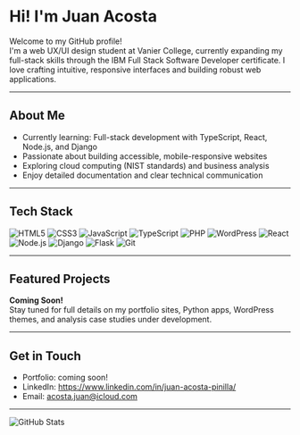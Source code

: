 # Hi! I'm Juan Acosta

Welcome to my GitHub profile!  
I'm a web UX/UI design student at Vanier College, currently expanding my full-stack skills through the IBM Full Stack Software Developer certificate. I love crafting intuitive, responsive interfaces and building robust web applications.

---

## About Me

-  Currently learning: Full-stack development with TypeScript, React, Node.js, and Django  
-  Passionate about building accessible, mobile-responsive websites  
-  Exploring cloud computing (NIST standards) and business analysis  
-  Enjoy detailed documentation and clear technical communication

---

## Tech Stack

![HTML5](https://img.shields.io/badge/HTML5-E34F26?style=for-the-badge&logo=html5&logoColor=fff)
![CSS3](https://img.shields.io/badge/CSS3-1572B6?style=for-the-badge&logo=css3&logoColor=fff)
![JavaScript](https://img.shields.io/badge/JavaScript-F7DF1E?style=for-the-badge&logo=javascript&logoColor=000)
![TypeScript](https://img.shields.io/badge/TypeScript-3178C6?style=for-the-badge&logo=typescript&logoColor=fff)
![PHP](https://img.shields.io/badge/PHP-777BB4?style=for-the-badge&logo=php&logoColor=fff)
![WordPress](https://img.shields.io/badge/WordPress-21759B?style=for-the-badge&logo=wordpress&logoColor=fff)
![React](https://img.shields.io/badge/React-20232A?style=for-the-badge&logo=react&logoColor=61dafb)
![Node.js](https://img.shields.io/badge/Node.js-339933?style=for-the-badge&logo=node.js&logoColor=fff)
![Django](https://img.shields.io/badge/Django-092E20?style=for-the-badge&logo=django&logoColor=fff)
![Flask](https://img.shields.io/badge/Flask-000000?style=for-the-badge&logo=flask&logoColor=fff)
![Git](https://img.shields.io/badge/Git-F05032?style=for-the-badge&logo=git&logoColor=fff)

---

## Featured Projects

**Coming Soon!**  
Stay tuned for full details on my portfolio sites, Python apps, WordPress themes, and analysis case studies under development.

---

## Get in Touch

- Portfolio: coming soon!
- LinkedIn: https://www.linkedin.com/in/juan-acosta-pinilla/
- Email: acosta.juan@icloud.com

---

![GitHub Stats](https://github-readme-stats.vercel.app/api?username=your-github-username&show_icons=true&theme=tokyonight)

